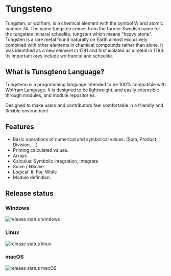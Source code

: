 # Tungsteno

Tungsten, or wolfram, is a chemical element with the symbol W and atomic number 74. The name tungsten comes from the former Swedish name for the tungstate mineral scheelite, tungsten which means "heavy stone". Tungsten is a rare metal found naturally on Earth almost exclusively combined with other elements in chemical compounds rather than alone. It was identified as a new element in 1781 and first isolated as a metal in 1783. Its important ores include wolframite and scheelite.

## What is Tunsgteno Language?

Tungsteno is a programming language intended to be 100% compatible with Wolfram Language. It is designed to be lightweight, and easily extensible through modules, and module repositories.

Designed to make users and contributors feel comfortable in a friendly and flexible environment.

## Features
- Basic operations of numerical and symbolical values. (Sum, Product, Division, ...)
- Printing calculated values.
- Arrays
- Calculus: Symbolic integration, Integrate
- Solve / NSolve
- Logical: If, For, While
- Module definition.

## Release status
### Windows
![release status windows](https://github.com/JoseCarlosGarcia95/Tungsteno/workflows/release%20status%20windows/badge.svg)

### Linux
![release status linux](https://github.com/JoseCarlosGarcia95/Tungsteno/workflows/release%20status%20linux/badge.svg)

### macOS
![release status macOS](https://github.com/JoseCarlosGarcia95/Tungsteno/workflows/release%20status%20macOS/badge.svg)